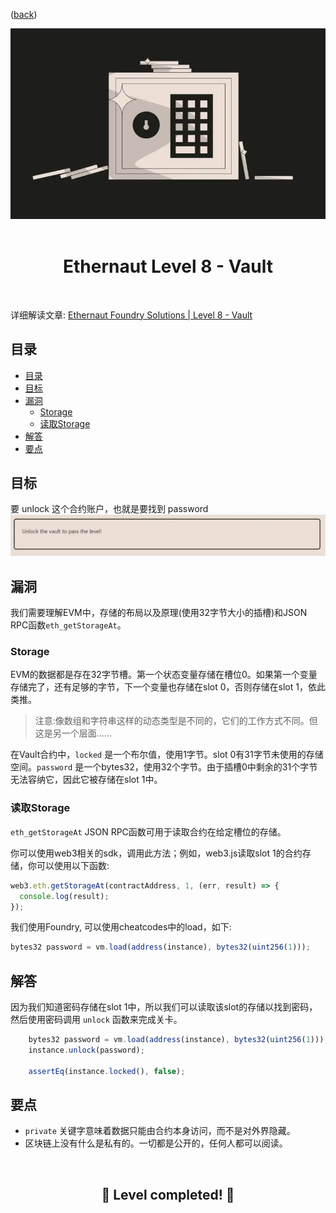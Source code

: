 <div align="center">
<p align="left">(<a href="https://github.com/XuHugo/Ethernaut-Foundry-Solutions/tree/main/solutions">back</a>)</p>

<img src="../imgs/levels/8-vault.webp" width="600px"/>
<br><br>
<h1><strong>Ethernaut Level 8 - Vault</strong></h1>

</div>
<br>

详细解读文章: [Ethernaut Foundry Solutions | Level 8 - Vault](https://blog.csdn.net/xq723310/)

## 目录

- [目录](#目录)
- [目标](#目标)
- [漏洞](#漏洞)
  - [Storage](#Storage)
  - [读取Storage](#读取Storage)
- [解答](#解答)
- [要点](#要点)

## 目标

要 unlock 这个合约账户，也就是要找到 password
<img src="../imgs/requirements/8-vault-requirements.webp" width="800px"/>

## 漏洞

我们需要理解EVM中，存储的布局以及原理(使用32字节大小的插槽)和JSON RPC函数`eth_getStorageAt`。

### Storage

EVM的数据都是存在32字节槽。第一个状态变量存储在槽位0。如果第一个变量存储完了，还有足够的字节，下一个变量也存储在slot 0，否则存储在slot 1，依此类推。

> 注意:像数组和字符串这样的动态类型是不同的，它们的工作方式不同。但这是另一个层面……

在Vault合约中，`locked` 是一个布尔值，使用1字节。slot 0有31字节未使用的存储空间。`password` 是一个bytes32，使用32个字节。由于插槽0中剩余的31个字节无法容纳它，因此它被存储在slot 1中。

### 读取Storage

`eth_getStorageAt` JSON RPC函数可用于读取合约在给定槽位的存储。

你可以使用web3相关的sdk，调用此方法；例如，web3.js读取slot 1的合约存储，你可以使用以下函数:

```javascript
web3.eth.getStorageAt(contractAddress, 1, (err, result) => {
  console.log(result);
});
```

我们使用Foundry, 可以使用cheatcodes中的load，如下:

```javascript
bytes32 password = vm.load(address(instance), bytes32(uint256(1)));
```

## 解答

因为我们知道密码存储在slot 1中，所以我们可以读取该slot的存储以找到密码，然后使用密码调用 `unlock` 函数来完成关卡。

```javascript
    bytes32 password = vm.load(address(instance), bytes32(uint256(1)));
    instance.unlock(password);

    assertEq(instance.locked(), false);
```

## 要点

- `private` 关键字意味着数据只能由合约本身访问，而不是对外界隐藏。
- 区块链上没有什么是私有的。一切都是公开的，任何人都可以阅读。

<div align="center">
<br>
<h2>🎉 Level completed! 🎉</h2>
</div>
